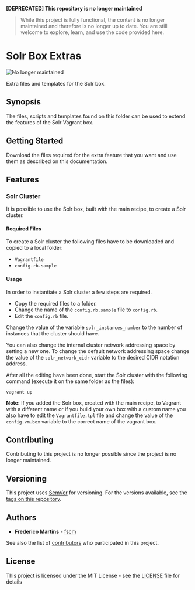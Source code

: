 **[DEPRECATED] This repository is no longer maintained**
> While this project is fully functional, the content is no longer maintained and therefore is no longer up to date. You are still welcome to explore, learn, and use the code provided here.

# Solr Box Extras

![No longer maintained](https://img.shields.io/badge/maintenance-OFF-red.svg?&style=flat-square)

Extra files and templates for the Solr box.

## Synopsis

The files, scripts and templates found on this folder can be used to extend the
features of the Solr Vagrant box.

## Getting Started

Download the files required for the extra feature that you want and use them
as described on this documentation.

## Features

### Solr Cluster

It is possible to use the Solr box, built with the main recipe, to create
a Solr cluster.

#### Required Files

To create a Solr cluster the following files have to be downloaded and
copied to a local folder:

- `Vagrantfile`
- `config.rb.sample`

#### Usage

In order to instantiate a Solr cluster a few steps are required.

- Copy the required files to a folder.
- Change the name of the `config.rb.sample` file to `config.rb`.
- Edit the `config.rb` file.

Change the value of the variable `solr_instances_number` to the number of
instances that the cluster should have.

You can also change the internal cluster network addressing space by setting a
new one. To change the default network addressing space change the value of the
`solr_network_cidr` variable to the desired CIDR notation address.

After all the editing have been done, start the Solr cluster with the
following command (execute it on the same folder as the files):

```
vagrant up
```

**Note:** If you added the Solr box, created with the main recipe, to Vagrant
with a different name or if you build your own box with a custom name you also
have to edit the `Vagrantfile.tpl` file and change the value of the
`config.vm.box` variable to the correct name of the vagrant box.

## Contributing

Contributing to this project is no longer possible since the project is no
longer maintained.

## Versioning

This project uses [SemVer](http://semver.org/) for versioning. For the versions
available, see the [tags on this repository](https://github.com/fscm/packer-vagrant-solr/tags).

## Authors

* **Frederico Martins** - [fscm](https://github.com/fscm)

See also the list of [contributors](https://github.com/fscm/packer-vagrant-solr/contributors)
who participated in this project.

## License

This project is licensed under the MIT License - see the [LICENSE](../LICENSE)
file for details
